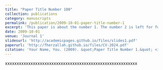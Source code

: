 ```yaml
---
title: "Paper Title Number 100"
collection: publications
category: manuscripts
permalink: /publication/2009-10-01-paper-title-number-1
excerpt: 'This paper is about the number 1. The number 2 is left for future work.'
date: 2009-10-01
venue: 'Journal 1'
slidesurl: 'http://academicpages.github.io/files/slides1.pdf'
paperurl: 'http://fherzallah.github.io/files/CV-2024.pdf'
citation: 'Your Name, You. (2009). &quot;Paper Title Number 1.&quot; <i>Journal 1</i>. 1(1).'
---
```


xxxxxxxxxxxxxxxxxxxxxxxxxxxxxxxxxxxxxxxxxxxxxxxxxxxxxxxxx
